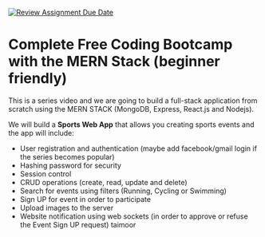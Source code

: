 [![Review Assignment Due Date](https://classroom.github.com/assets/deadline-readme-button-24ddc0f5d75046c5622901739e7c5dd533143b0c8e959d652212380cedb1ea36.svg)](https://classroom.github.com/a/qVh7rAx8)
# Complete Free Coding Bootcamp with the MERN Stack (beginner friendly) 

This is a series video and we are going to build a full-stack application from scratch using the MERN STACK (MongoDB, Express, React.js and Nodejs).

We will build a <strong>Sports Web App</strong> that allows you creating sports events and the app will include:

* User registration and authentication (maybe add facebook/gmail login if the series becomes popular) 
* Hashing password for security 
* Session control
* CRUD operations (create, read, update and delete) 
* Search for events using filters (Running, Cycling or Swimming) 
* Sign UP for event in order to participate
* Upload images to the server
* Website notification using web sockets (in order to approve or refuse the Event Sign UP request) 
taimoor